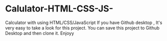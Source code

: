 # Calulator-HTML-CSS-JS-
Calculator with using HTML/CSS/JavaScript
If you have Github desktop , It's very easy to take a look for this project. You can save this project to Github Desktop and then clone it. Enjoyy
